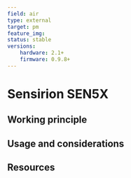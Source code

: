 ```yaml
---
field: air
type: external
target: pm
feature_img:
status: stable
versions:
    hardware: 2.1+
    firmware: 0.9.8+
---
```


# Sensirion SEN5X

## Working principle

## Usage and considerations

## Resources
